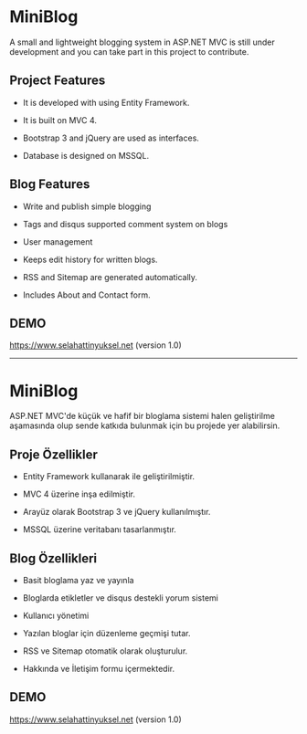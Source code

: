 # MiniBlog
A small and lightweight blogging system in ASP.NET MVC is still under development and you can take part in this project to contribute.
## Project Features

- It is developed with using Entity Framework.

- It is built on MVC 4.

- Bootstrap 3 and jQuery are used as interfaces.

- Database is designed on MSSQL.

## Blog Features

- Write and publish simple blogging

- Tags and disqus supported comment system on blogs

- User management

- Keeps edit history for written blogs.

- RSS and Sitemap are generated automatically.

- Includes About and Contact form.

## DEMO
https://www.selahattinyuksel.net (version 1.0)

-----------------------------------------------------------------------------------------------------------

# MiniBlog
ASP.NET MVC'de küçük ve hafif bir bloglama sistemi halen geliştirilme aşamasında olup sende katkıda bulunmak için bu projede yer alabilirsin.
## Proje Özellikler

- Entity Framework kullanarak ile geliştirilmiştir.

- MVC 4 üzerine inşa edilmiştir.

- Arayüz olarak Bootstrap 3 ve jQuery kullanılmıştır.

- MSSQL üzerine veritabanı tasarlanmıştır.

## Blog Özellikleri

- Basit bloglama yaz ve yayınla

- Bloglarda etikletler ve disqus destekli yorum sistemi

- Kullanıcı yönetimi

- Yazılan bloglar için düzenleme geçmişi tutar.

- RSS ve Sitemap otomatik olarak oluşturulur.

- Hakkında ve İletişim formu içermektedir.

## DEMO
https://www.selahattinyuksel.net (version 1.0)
